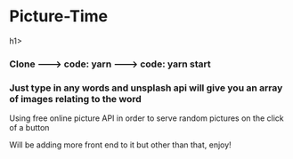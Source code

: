 <h1>Picture-Time</h1>h1>

<h3>Clone ---> code: yarn ---> code: yarn start</h3>

<h3>Just type in any words and unsplash api will give you an array of images relating to the word </h3>

<p>Using free online picture API in order to serve random pictures on the click of a button</p>

<span>Will be adding more front end to it but other than that, enjoy!</span>
